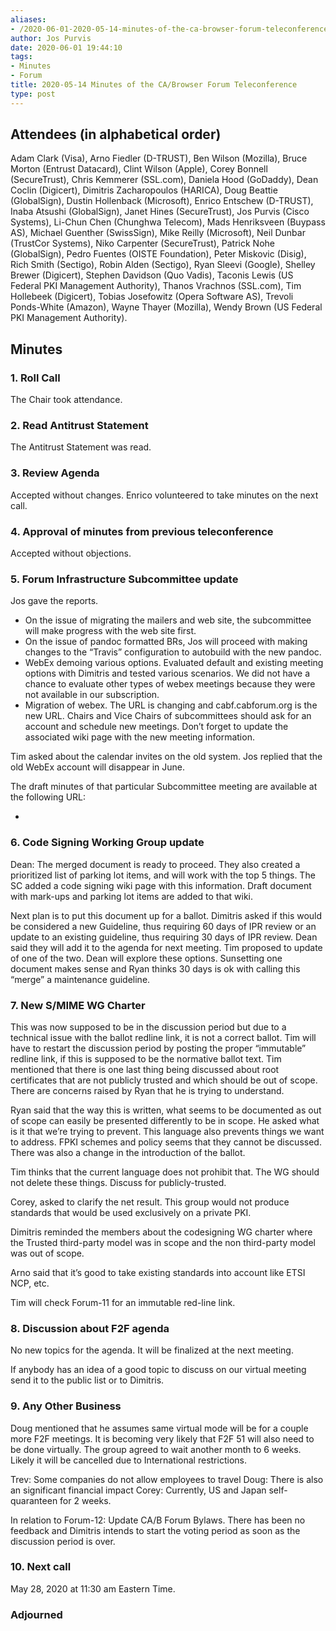 ```yaml
---
aliases:
- /2020-06-01-2020-05-14-minutes-of-the-ca-browser-forum-teleconference/
author: Jos Purvis
date: 2020-06-01 19:44:10
tags:
- Minutes
- Forum
title: 2020-05-14 Minutes of the CA/Browser Forum Teleconference
type: post
---
```


## Attendees (in alphabetical order) 

Adam Clark (Visa), Arno Fiedler (D-TRUST), Ben Wilson (Mozilla), Bruce Morton (Entrust Datacard), Clint Wilson (Apple), Corey Bonnell (SecureTrust), Chris Kemmerer (SSL.com), Daniela Hood (GoDaddy), Dean Coclin (Digicert), Dimitris Zacharopoulos (HARICA), Doug Beattie (GlobalSign), Dustin Hollenback (Microsoft), Enrico Entschew (D-TRUST), Inaba Atsushi (GlobalSign), Janet Hines (SecureTrust), Jos Purvis (Cisco Systems), Li-Chun Chen (Chunghwa Telecom), Mads Henriksveen (Buypass AS), Michael Guenther (SwissSign), Mike Reilly (Microsoft), Neil Dunbar (TrustCor Systems), Niko Carpenter (SecureTrust), Patrick Nohe (GlobalSign), Pedro Fuentes (OISTE Foundation), Peter Miskovic (Disig), Rich Smith (Sectigo), Robin Alden (Sectigo), Ryan Sleevi (Google), Shelley Brewer (Digicert), Stephen Davidson (Quo Vadis), Taconis Lewis (US Federal PKI Management Authority), Thanos Vrachnos (SSL.com), Tim Hollebeek (Digicert), Tobias Josefowitz (Opera Software AS), Trevoli Ponds-White (Amazon), Wayne Thayer (Mozilla), Wendy Brown (US Federal PKI Management Authority).

## Minutes 

### 1. Roll Call 

The Chair took attendance.

### 2. Read Antitrust Statement 

The Antitrust Statement was read.

### 3. Review Agenda 

Accepted without changes. Enrico volunteered to take minutes on the next call.

### 4. Approval of minutes from previous teleconference 

Accepted without objections.

### 5. Forum Infrastructure Subcommittee update 

Jos gave the reports.

- On the issue of migrating the mailers and web site, the subcommittee will make progress with the web site first.
- On the issue of pandoc formatted BRs, Jos will proceed with making changes to the “Travis” configuration to autobuild with the new pandoc.
- WebEx demoing various options. Evaluated default and existing meeting options with Dimitris and tested various scenarios. We did not have a chance to evaluate other types of webex meetings because they were not available in our subscription.
- Migration of webex. The URL is changing and cabf.cabforum.org is the new URL. Chairs and Vice Chairs of subcommittees should ask for an account and schedule new meetings. Don’t forget to update the associated wiki page with the new meeting information.

Tim asked about the calendar invites on the old system. Jos replied that the old WebEx account will disappear in June.

The draft minutes of that particular Subcommittee meeting are available at the following URL:

-

### 6. Code Signing Working Group update 

Dean: The merged document is ready to proceed. They also created a prioritized list of parking lot items, and will work with the top 5 things. The SC added a code signing wiki page with this information. Draft document with mark-ups and parking lot items are added to that wiki.

Next plan is to put this document up for a ballot. Dimitris asked if this would be considered a new Guideline, thus requiring 60 days of IPR review or an update to an existing guideline, thus requiring 30 days of IPR review. Dean said they will add it to the agenda for next meeting. Tim proposed to update of one of the two. Dean will explore these options. Sunsetting one document makes sense and Ryan thinks 30 days is ok with calling this “merge” a maintenance guideline.

### 7. New S/MIME WG Charter 

This was now supposed to be in the discussion period but due to a technical issue with the ballot redline link, it is not a correct ballot. Tim will have to restart the discussion period by posting the proper “immutable” redline link, if this is supposed to be the normative ballot text.
Tim mentioned that there is one last thing being discussed about root certificates that are not publicly trusted and which should be out of scope. There are concerns raised by Ryan that he is trying to understand.

Ryan said that the way this is written, what seems to be documented as out of scope can easily be presented differently to be in scope. He asked what is it that we’re trying to prevent. This language also prevents things we want to address. FPKI schemes and policy seems that they cannot be discussed. There was also a change in the introduction of the ballot.

Tim thinks that the current language does not prohibit that. The WG should not delete these things. Discuss for publicly-trusted.

Corey, asked to clarify the net result. This group would not produce standards that would be used exclusively on a private PKI.

Dimitris reminded the members about the codesigning WG charter where the Trusted third-party model was in scope and the non third-party model was out of scope.

Arno said that it’s good to take existing standards into account like ETSI NCP, etc.

Tim will check Forum-11 for an immutable red-line link.

### 8. Discussion about F2F agenda 

No new topics for the agenda. It will be finalized at the next meeting.

If anybody has an idea of a good topic to discuss on our virtual meeting send it to the public list or to Dimitris.

### 9. Any Other Business 

Doug mentioned that he assumes same virtual mode will be for a couple more F2F meetings. It is becoming very likely that F2F 51 will also need to be done virtually. The group agreed to wait another month to 6 weeks. Likely it will be cancelled due to International restrictions.

Trev: Some companies do not allow employees to travel
Doug: There is also an significant financial impact
Corey: Currently, US and Japan self-quaranteen for 2 weeks.

In relation to Forum-12: Update CA/B Forum Bylaws.
There has been no feedback and Dimitris intends to start the voting period as soon as the discussion period is over.

### 10. Next call 

May 28, 2020 at 11:30 am Eastern Time.

### Adjourned